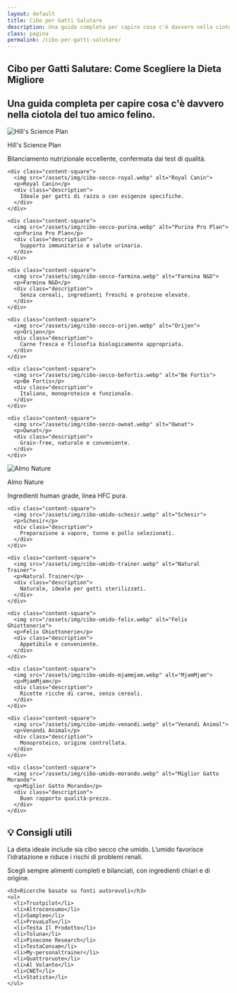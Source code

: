```yaml
---
layout: default
title: Cibo per Gatti Salutare
description: Una guida completa per capire cosa c'è davvero nella ciotola del tuo amico felino.
class: pagina
permalink: /cibo-per-gatti-salutare/
---
```


<main class="layout-wrapper">

  <!-- 📝 INTRODUZIONE -->
  <section class="intro">
    <h1 class="main-title-centered">Cibo per Gatti Salutare: Come Scegliere la Dieta Migliore</h1>
    <h2 class="small-title">
      Una guida completa per capire cosa c'è davvero nella ciotola del tuo amico felino.
    </h2>
  </section>

  <!-- 🍽️ CIBO SECCO -->
  <section class="square-grid">
    <div class="content-square">
      <img src="/assets/img/cibo-secco-hills.webp" alt="Hill's Science Plan">
      <p>Hill's Science Plan</p>
      <div class="description">
        Bilanciamento nutrizionale eccellente, confermata dai test di qualità.
      </div>
    </div>

    <div class="content-square">
      <img src="/assets/img/cibo-secco-royal.webp" alt="Royal Canin">
      <p>Royal Canin</p>
      <div class="description">
        Ideale per gatti di razza o con esigenze specifiche.
      </div>
    </div>

    <div class="content-square">
      <img src="/assets/img/cibo-secco-purina.webp" alt="Purina Pro Plan">
      <p>Purina Pro Plan</p>
      <div class="description">
        Supporto immunitario e salute urinaria.
      </div>
    </div>

    <div class="content-square">
      <img src="/assets/img/cibo-secco-farmina.webp" alt="Farmina N&D">
      <p>Farmina N&D</p>
      <div class="description">
        Senza cereali, ingredienti freschi e proteine elevate.
      </div>
    </div>

    <div class="content-square">
      <img src="/assets/img/cibo-secco-orijen.webp" alt="Orijen">
      <p>Orijen</p>
      <div class="description">
        Carne fresca e filosofia biologicamente appropriata.
      </div>
    </div>

    <div class="content-square">
      <img src="/assets/img/cibo-secco-befortis.webp" alt="Be Fortis">
      <p>Be Fortis</p>
      <div class="description">
        Italiano, monoproteico e funzionale.
      </div>
    </div>

    <div class="content-square">
      <img src="/assets/img/cibo-secco-ownat.webp" alt="Ownat">
      <p>Ownat</p>
      <div class="description">
        Grain-free, naturale e conveniente.
      </div>
    </div>
  </section>

  <!-- 🍽️ CIBO UMIDO -->
  <section class="square-grid">
    <div class="content-square">
      <img src="/assets/img/cibo-umido-almo.webp" alt="Almo Nature">
      <p>Almo Nature</p>
      <div class="description">
        Ingredienti human grade, linea HFC pura.
      </div>
    </div>

    <div class="content-square">
      <img src="/assets/img/cibo-umido-schesir.webp" alt="Schesir">
      <p>Schesir</p>
      <div class="description">
        Preparazione a vapore, tonno e pollo selezionati.
      </div>
    </div>

    <div class="content-square">
      <img src="/assets/img/cibo-umido-trainer.webp" alt="Natural Trainer">
      <p>Natural Trainer</p>
      <div class="description">
        Naturale, ideale per gatti sterilizzati.
      </div>
    </div>

    <div class="content-square">
      <img src="/assets/img/cibo-umido-felix.webp" alt="Felix Ghiottonerie">
      <p>Felix Ghiottonerie</p>
      <div class="description">
        Appetibile e conveniente.
      </div>
    </div>

    <div class="content-square">
      <img src="/assets/img/cibo-umido-mjammjam.webp" alt="MjamMjam">
      <p>MjamMjam</p>
      <div class="description">
        Ricette ricche di carne, senza cereali.
      </div>
    </div>

    <div class="content-square">
      <img src="/assets/img/cibo-umido-venandi.webp" alt="Venandi Animal">
      <p>Venandi Animal</p>
      <div class="description">
        Monoproteico, origine controllata.
      </div>
    </div>

    <div class="content-square">
      <img src="/assets/img/cibo-umido-morando.webp" alt="Miglior Gatto Morando">
      <p>Miglior Gatto Morando</p>
      <div class="description">
        Buon rapporto qualità-prezzo.
      </div>
    </div>
  </section>

  <!-- 💡 CONSIGLI E FONTI -->
  <section class="text-block">
    <h2>💡 Consigli utili</h2>
    <p>La dieta ideale include sia cibo secco che umido. L’umido favorisce l’idratazione e riduce i rischi di problemi renali.</p>
    <p>Scegli sempre alimenti completi e bilanciati, con ingredienti chiari e di origine.</p>

    <h3>Ricerche basate su fonti autorevoli</h3>
    <ul>
      <li>Trustpilot</li>
      <li>Altroconsumo</li>
      <li>Sampleo</li>
      <li>ProvaLoTu</li>
      <li>Testa Il Prodotto</li>
      <li>Toluna</li>
      <li>Pinecone Research</li>
      <li>TestaConsam</li>
      <li>My-personaltrainer</li>
      <li>Quattroruote</li>
      <li>Al Volante</li>
      <li>CNET</li>
      <li>Statista</li>
    </ul>
  </section>

</main>
